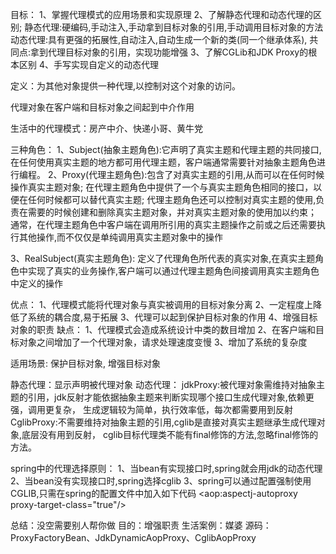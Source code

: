 目标：
 1、掌握代理模式的应用场景和实现原理
 2、了解静态代理和动态代理的区别;
静态代理:硬编码,手动注入,手动拿到目标对象的引用,手动调用目标对象的方法
动态代理:具有更强的拓展性,自动注入,自动生成一个新的类(同一个继承体系),
共同点:拿到代理目标对象的引用，实现功能增强
 3、了解CGLib和JDK Proxy的根本区别
 4、手写实现自定义的动态代理

定义：为其他对象提供一种代理,以控制对这个对象的访问。

代理对象在客户端和目标对象之间起到中介作用

生活中的代理模式：房产中介、快递小哥、黄牛党

三种角色：
 1、Subject(抽象主题角色):它声明了真实主题和代理主题的共同接口,
                   在任何使用真实主题的地方都可用代理主题，客户端通常需要针对抽象主题角色进行编程。
 2、Proxy(代理主题角色):包含了对真实主题的引用,从而可以在任何时候操作真实主题对象;
     在代理主题角色中提供了一个与真实主题角色相同的接口，以便在任何时候都可以替代真实主题;
    代理主题角色还可以控制对真实主题的使用,负责在需要的时候创建和删除真实主题对象，并对真实主题对象的使用加以约束；
   通常，在代理主题角色中客户端在调用所引用的真实主题操作之前或之后还需要执行其他操作,而不仅仅是单纯调用真实主题对象中的操作

 3、RealSubject(真实主题角色):
 定义了代理角色所代表的真实对象,在真实主题角色中实现了真实的业务操作,客户端可以通过代理主题角色间接调用真实主题角色中定义的操作

优点：
    1、代理模式能将代理对象与真实被调用的目标对象分离
    2、一定程度上降低了系统的耦合度,易于拓展
    3、代理可以起到保护目标对象的作用
    4、增强目标对象的职责
缺点：
   1、代理模式会造成系统设计中类的数目增加
   2、在客户端和目标对象之间增加了一个代理对象，请求处理速度变慢
   3、增加了系统的复杂度

适用场景:
保护目标对象,
增强目标对象

    
静态代理：显示声明被代理对象
动态代理：
    jdkProxy:被代理对象需维持对抽象主题的引用，jdk反射才能依据抽象主题来判断实现哪个接口生成代理对象,依赖更强，调用更复杂，
             生成逻辑较为简单，执行效率低，每次都需要用到反射
    CglibProxy:不需要维持对抽象主题的引用,cglib是直接对真实主题继承生成代理对象,底层没有用到反射，
           cglib目标代理类不能有final修饰的方法,忽略final修饰的方法。


spring中的代理选择原则：
1、当bean有实现接口时,spring就会用jdk的动态代理
2、当bean没有实现接口时,spring选择cglib
3、spring可以通过配置强制使用CGLIB,只需在spring的配置文件中加入如下代码
<aop:aspectj-autoproxy proxy-target-class="true"/>

总结：没空需要别人帮你做
目的：增强职责
生活案例：媒婆
源码：ProxyFactoryBean、JdkDynamicAopProxy、CglibAopProxy
